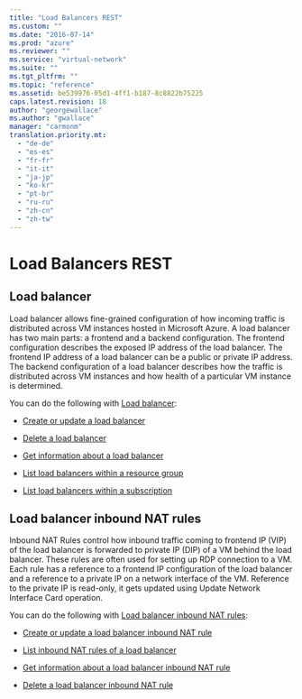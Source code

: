```yaml
---
title: "Load Balancers REST"
ms.custom: ""
ms.date: "2016-07-14"
ms.prod: "azure"
ms.reviewer: ""
ms.service: "virtual-network"
ms.suite: ""
ms.tgt_pltfrm: ""
ms.topic: "reference"
ms.assetid: be539976-05d1-4ff1-b187-8c8822b75225
caps.latest.revision: 18
author: "georgewallace"
ms.author: "gwallace"
manager: "carmonm"
translation.priority.mt: 
  - "de-de"
  - "es-es"
  - "fr-fr"
  - "it-it"
  - "ja-jp"
  - "ko-kr"
  - "pt-br"
  - "ru-ru"
  - "zh-cn"
  - "zh-tw"
---
```

# Load Balancers REST
## Load balancer  
 Load balancer allows fine-grained configuration of how incoming traffic is distributed across VM instances hosted in Microsoft Azure. A load balancer has two main parts: a frontend and a backend configuration. The frontend configuration describes the exposed IP address of the load balancer. The frontend IP address of a load balancer can be a public or private IP address. The backend configuration of a load balancer describes how the traffic is distributed across VM instances and how health of a particular VM instance is determined.  
  
 You can do the following with [Load balancer](load-balancer.md):  
  
-   [Create or update a load balancer](create-or-update-a-load-balancer.md)  
  
-   [Delete a load balancer](delete-a-load-balancer.md)  
  
-   [Get information about a load balancer ](get-information-about-a-load-balancer.md)  
  
-   [List load balancers within a resource group](list-load-balancers-within-a-resource-group.md)  
  
-   [List load balancers within a subscription](list-load-balancers-within-a-subscription.md)  
  
## Load balancer inbound NAT rules  
 Inbound NAT Rules control how inbound traffic coming to frontend IP (VIP) of the load balancer is forwarded to private IP (DIP) of a VM behind the load balancer. These rules are often used for setting up RDP connection to a VM. Each rule has a reference to a frontend IP configuration of the load balancer and a reference to a private IP on a network interface of the VM. Reference to the private IP is read-only, it gets updated using Update Network Interface Card operation.  
  
 You can do the following with [Load balancer inbound NAT rules](load-balancer-inbound-nat-rules.md):  
  
-   [Create or update a load balancer inbound NAT rule](create-or-update-a-load-balancer-inbound-nat-rule.md)  
  
-   [List inbound NAT rules of a load balancer](list-inbound-nat-rules-of-a-load-balancer.md)  
  
-   [Get information about a load balancer inbound NAT rule](get-information-about-a-load-balancer-inbound-nat-rule.md)  
  
-   [Delete a load balancer inbound NAT rule](delete-a-load-balancer-inbound-nat-rule.md)
